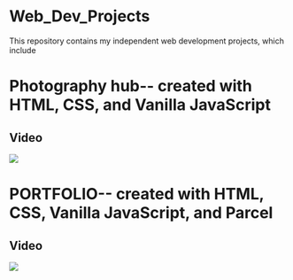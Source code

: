 # Web_Dev_Projects

This repository contains my independent web development projects, which include
# Photography hub-- created with HTML, CSS, and Vanilla JavaScript
## Video
<div>
    <a href="https://www.loom.com/share/8e491b883b02420cb57bf3b74d2ab1f9">
      <img style="max-width:300px;" src="https://cdn.loom.com/sessions/thumbnails/8e491b883b02420cb57bf3b74d2ab1f9-3e1de28e11e98ff8-full-play.gif">
    </a>
 </div>

 
# PORTFOLIO-- created with HTML, CSS, Vanilla JavaScript, and Parcel
 
## Video
<div>
    <a href="https://www.loom.com/share/21808ad19ad44f4daeff304d3a28a6a1">
      <img style="max-width:300px;" src="https://cdn.loom.com/sessions/thumbnails/21808ad19ad44f4daeff304d3a28a6a1-d934ba862cdb8651-full-play.gif">
    </a>
 </div>




